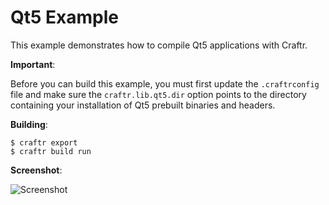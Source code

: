 # Qt5 Example

This example demonstrates how to compile Qt5 applications with Craftr.

__Important__:

Before you can build this example, you must first update the `.craftrconfig`
file and make sure the `craftr.lib.qt5.dir` option points to the directory
containing your installation of Qt5 prebuilt binaries and headers.

__Building__:

    $ craftr export
    $ craftr build run

__Screenshot__:

![Screenshot](https://i.imgur.com/kBUpvNR.png)
